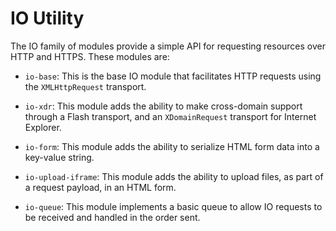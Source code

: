 IO Utility
==========

The IO family of modules provide a simple API for requesting resources over HTTP
and HTTPS. These modules are:

  * `io-base`: This is the base IO module that facilitates HTTP requests using
    the `XMLHttpRequest` transport.

  * `io-xdr`: This module adds the ability to make cross-domain support through
    a Flash transport, and an `XDomainRequest` transport for Internet Explorer.

  * `io-form`: This module adds the ability to serialize HTML form data into a
    key-value string.

  * `io-upload-iframe`: This module adds the ability to upload files, as part of
    a request payload, in an HTML form.

  * `io-queue`: This module implements a basic queue to allow IO requests to be
    received and handled in the order sent.
